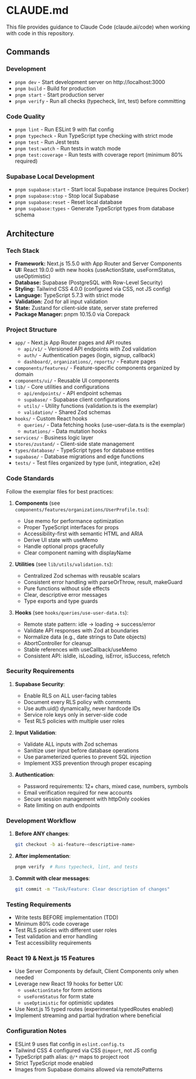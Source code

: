 # CLAUDE.md

This file provides guidance to Claude Code (claude.ai/code) when working with code in this repository.

## Commands

### Development
- `pnpm dev` - Start development server on http://localhost:3000
- `pnpm build` - Build for production
- `pnpm start` - Start production server
- `pnpm verify` - Run all checks (typecheck, lint, test) before committing

### Code Quality
- `pnpm lint` - Run ESLint 9 with flat config
- `pnpm typecheck` - Run TypeScript type checking with strict mode
- `pnpm test` - Run Jest tests
- `pnpm test:watch` - Run tests in watch mode
- `pnpm test:coverage` - Run tests with coverage report (minimum 80% required)

### Supabase Local Development
- `pnpm supabase:start` - Start local Supabase instance (requires Docker)
- `pnpm supabase:stop` - Stop local Supabase
- `pnpm supabase:reset` - Reset local database
- `pnpm supabase:types` - Generate TypeScript types from database schema

## Architecture

### Tech Stack
- **Framework:** Next.js 15.5.0 with App Router and Server Components
- **UI:** React 19.0.0 with new hooks (useActionState, useFormStatus, useOptimistic)
- **Database:** Supabase (PostgreSQL with Row-Level Security)
- **Styling:** Tailwind CSS 4.0.0 (configured via CSS, not JS config)
- **Language:** TypeScript 5.7.3 with strict mode
- **Validation:** Zod for all input validation
- **State:** Zustand for client-side state, server state preferred
- **Package Manager:** pnpm 10.15.0 via Corepack

### Project Structure
- `app/` - Next.js App Router pages and API routes
  - `api/v1/` - Versioned API endpoints with Zod validation
  - `auth/` - Authentication pages (login, signup, callback)
  - `dashboard/`, `organizations/`, `reports/` - Feature pages
- `components/features/` - Feature-specific components organized by domain
- `components/ui/` - Reusable UI components
- `lib/` - Core utilities and configurations
  - `api/endpoints/` - API endpoint schemas
  - `supabase/` - Supabase client configurations
  - `utils/` - Utility functions (validation.ts is the exemplar)
  - `validation/` - Shared Zod schemas
- `hooks/` - Custom React hooks
  - `queries/` - Data fetching hooks (use-user-data.ts is the exemplar)
  - `mutations/` - Data mutation hooks
- `services/` - Business logic layer
- `stores/zustand/` - Client-side state management
- `types/database/` - TypeScript types for database entities
- `supabase/` - Database migrations and edge functions
- `tests/` - Test files organized by type (unit, integration, e2e)

### Code Standards

Follow the exemplar files for best practices:

1. **Components** (see `components/features/organizations/UserProfile.tsx`):
   - Use memo for performance optimization
   - Proper TypeScript interfaces for props
   - Accessibility-first with semantic HTML and ARIA
   - Derive UI state with useMemo
   - Handle optional props gracefully
   - Clear component naming with displayName

2. **Utilities** (see `lib/utils/validation.ts`):
   - Centralized Zod schemas with reusable scalars
   - Consistent error handling with parseOrThrow, result, makeGuard
   - Pure functions without side effects
   - Clear, descriptive error messages
   - Type exports and type guards

3. **Hooks** (see `hooks/queries/use-user-data.ts`):
   - Remote state pattern: idle → loading → success/error
   - Validate API responses with Zod at boundaries
   - Normalize data (e.g., date strings to Date objects)
   - AbortController for cleanup
   - Stable references with useCallback/useMemo
   - Consistent API: isIdle, isLoading, isError, isSuccess, refetch

### Security Requirements

1. **Supabase Security**:
   - Enable RLS on ALL user-facing tables
   - Document every RLS policy with comments
   - Use auth.uid() dynamically, never hardcode IDs
   - Service role keys only in server-side code
   - Test RLS policies with multiple user roles

2. **Input Validation**:
   - Validate ALL inputs with Zod schemas
   - Sanitize user input before database operations
   - Use parameterized queries to prevent SQL injection
   - Implement XSS prevention through proper escaping

3. **Authentication**:
   - Password requirements: 12+ chars, mixed case, numbers, symbols
   - Email verification required for new accounts
   - Secure session management with httpOnly cookies
   - Rate limiting on auth endpoints

### Development Workflow

1. **Before ANY changes**:
   ```bash
   git checkout -b ai-feature-<descriptive-name>
   ```

2. **After implementation**:
   ```bash
   pnpm verify  # Runs typecheck, lint, and tests
   ```

3. **Commit with clear messages**:
   ```bash
   git commit -m "Task/Feature: Clear description of changes"
   ```

### Testing Requirements
- Write tests BEFORE implementation (TDD)
- Minimum 80% code coverage
- Test RLS policies with different user roles
- Test validation and error handling
- Test accessibility requirements

### React 19 & Next.js 15 Features
- Use Server Components by default, Client Components only when needed
- Leverage new React 19 hooks for better UX:
  - `useActionState` for form actions
  - `useFormStatus` for form state
  - `useOptimistic` for optimistic updates
- Use Next.js 15 typed routes (experimental.typedRoutes enabled)
- Implement streaming and partial hydration where beneficial

### Configuration Notes
- ESLint 9 uses flat config in `eslint.config.ts`
- Tailwind CSS 4 configured via CSS `@import`, not JS config
- TypeScript path alias: `@/*` maps to project root
- Strict TypeScript mode enabled
- Images from Supabase domains allowed via remotePatterns